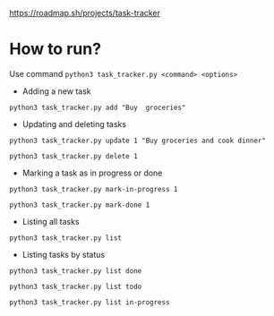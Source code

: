 https://roadmap.sh/projects/task-tracker

# How to run?

Use command `python3 task_tracker.py <command> <options>`

- Adding a new task

`python3 task_tracker.py add "Buy  groceries"`

- Updating and deleting tasks

`python3 task_tracker.py update 1 "Buy groceries and cook dinner"`

`python3 task_tracker.py delete 1`

- Marking a task as in progress or done

`python3 task_tracker.py mark-in-progress 1`

`python3 task_tracker.py mark-done 1`

- Listing all tasks

`python3 task_tracker.py list`

- Listing tasks by status

`python3 task_tracker.py list done`

`python3 task_tracker.py list todo`

`python3 task_tracker.py list in-progress`